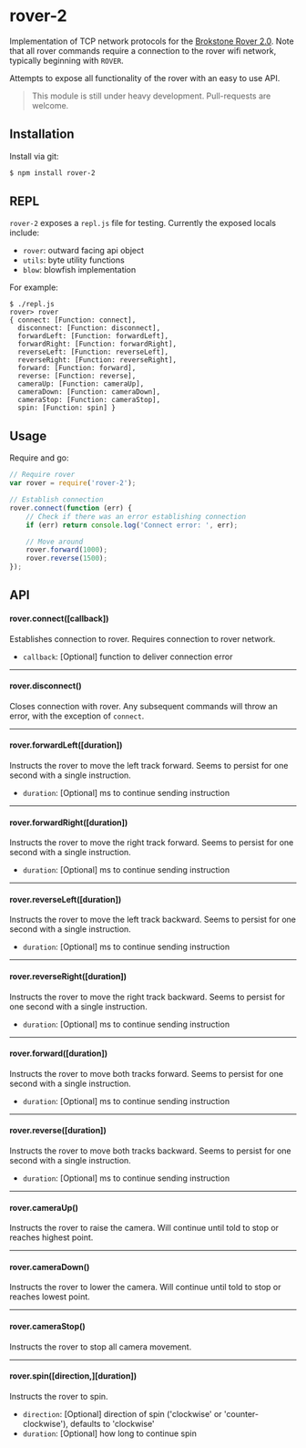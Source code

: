 # rover-2

Implementation of TCP network protocols for the [Brokstone Rover 2.0](http://www.brookstone.com/rover-20-app-controlled-spy-tank).  Note that all rover commands require a connection to the rover wifi network, typically beginning with `ROVER`.

Attempts to expose all functionality of the rover with an easy to use API.

> This module is still under heavy development. Pull-requests are welcome.


## Installation

Install via git:

```bash
$ npm install rover-2
```


## REPL

`rover-2` exposes a `repl.js` file for testing.  Currently the exposed locals include:

* `rover`: outward facing api object
* `utils`: byte utility functions
* `blow`: blowfish implementation


For example:

```
$ ./repl.js 
rover> rover
{ connect: [Function: connect],
  disconnect: [Function: disconnect],
  forwardLeft: [Function: forwardLeft],
  forwardRight: [Function: forwardRight],
  reverseLeft: [Function: reverseLeft],
  reverseRight: [Function: reverseRight],
  forward: [Function: forward],
  reverse: [Function: reverse],
  cameraUp: [Function: cameraUp],
  cameraDown: [Function: cameraDown],
  cameraStop: [Function: cameraStop],
  spin: [Function: spin] }
```



## Usage

Require and go:

```javascript
// Require rover
var rover = require('rover-2');

// Establish connection
rover.connect(function (err) {
    // Check if there was an error establishing connection
    if (err) return console.log('Connect error: ', err);

    // Move around
    rover.forward(1000);
    rover.reverse(1500);
});
```

## API

#### rover.connect([callback])

Establishes connection to rover.  Requires connection to rover network.

* `callback`: [Optional] function to deliver connection error

___________________________________

#### rover.disconnect()

Closes connection with rover.  Any subsequent commands will throw an error, with the exception of `connect`.

___________________________________

#### rover.forwardLeft([duration])

Instructs the rover to move the left track forward.  Seems to persist for one second with a single instruction.

* `duration`: [Optional] ms to continue sending instruction

___________________________________

#### rover.forwardRight([duration])

Instructs the rover to move the right track forward.  Seems to persist for one second with a single instruction.

* `duration`: [Optional] ms to continue sending instruction

___________________________________

#### rover.reverseLeft([duration])

Instructs the rover to move the left track backward.  Seems to persist for one second with a single instruction.

* `duration`: [Optional] ms to continue sending instruction

___________________________________

#### rover.reverseRight([duration])

Instructs the rover to move the right track backward.  Seems to persist for one second with a single instruction.

* `duration`: [Optional] ms to continue sending instruction

___________________________________

#### rover.forward([duration])

Instructs the rover to move both tracks forward.  Seems to persist for one second with a single instruction.

* `duration`: [Optional] ms to continue sending instruction

___________________________________

#### rover.reverse([duration])

Instructs the rover to move both tracks backward.  Seems to persist for one second with a single instruction.

* `duration`: [Optional] ms to continue sending instruction

___________________________________

#### rover.cameraUp()

Instructs the rover to raise the camera.  Will continue until told to stop or reaches highest point.

___________________________________

#### rover.cameraDown()

Instructs the rover to lower the camera.  Will continue until told to stop or reaches lowest point.

___________________________________

#### rover.cameraStop()

Instructs the rover to stop all camera movement.

___________________________________

#### rover.spin([direction,][duration])

Instructs the rover to spin.

* `direction`: [Optional] direction of spin ('clockwise' or 'counter-clockwise'), defaults to 'clockwise'
* `duration`: [Optional] how long to continue spin